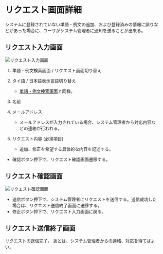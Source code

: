 # リクエスト画面詳細
システムに登録されていない単語・例文の追加、および登録済みの情報に誤りなどがあった場合に、ユーザがシステム管理者に通知を送ることが出来る。

## リクエスト入力画面
![リクエスト入力画面](https://docs.google.com/drawings/d/e/2PACX-1vTAxt-apr9CZhcl-JASt7QPQ5hSVFdIDNJL2FcVIyOnhquF8d4Rg5GI-kvsTs52SDCLtqve9LebnmR9/pub?w=1228&h=650)

1. 単語・例文検索画面 / リクエスト画面切り替え
2. タイ語 / 日本語表示言語切り替え
   - [単語・例文検索画面](./howtouse_search.md)と同様。

3. 名前
4. メールアドレス
   - メールアドレスが入力されている場合、システム管理者から対応内容などの連絡が行われる。
5. リクエスト内容 (必須項目)
   - 追加、修正を希望する具体的な内容を記述する。

- 確認ボタン押下で、リクエスト確認画面遷移する。


## リクエスト確認画面
![リクエスト確認画面](https://docs.google.com/drawings/d/e/2PACX-1vR3pEBioPS7nn2l5GwHP3UW1IzlIxOV87IwCLaIRkM-NJiMovYQMBgAP2ML05SKcjmEL7zY0bfwDVK9/pub?w=1188&h=346)

- 送信ボタン押下で、システム管理者にリクエストを送信する。送信成功した場合は、リクエスト送信終了画面に遷移する。
- 修正ボタン押下で、リクエスト入力画面に戻る。


## リクエスト送信終了画面
リクエストの送信完了。
あとは、システム管理者からの連絡、対応を待てばよい。

